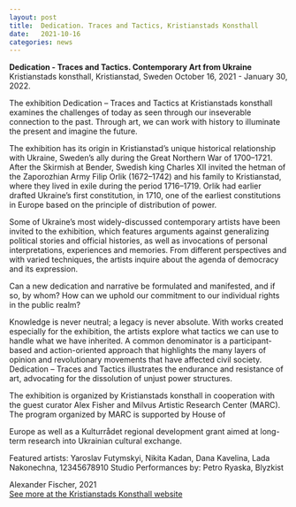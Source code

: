 ```yaml
---
layout: post
title:  Dedication. Traces and Tactics, Kristianstads Konsthall
date:   2021-10-16
categories: news
---
```


<section markdown="1" class="EN">
	
**Dedication - Traces and Tactics. Contemporary Art from Ukraine**
Kristianstads konsthall, Kristianstad, Sweden
October 16, 2021 - January 30, 2022.
<br>

The exhibition Dedication – Traces and Tactics at Kristianstads konsthall examines the challenges of today as seen through our inseverable connection to the past. Through art, we can work with history to illuminate the present and imagine the future.

The exhibition has its origin in Kristianstad’s unique historical relationship with Ukraine, Sweden’s ally during the Great Northern War of 1700–1721. After the Skirmish at Bender, Swedish king Charles XII invited the hetman of the Zaporozhian Army Filip Orlik (1672–1742) and his family to Kristianstad, where they lived in exile during the period 1716–1719. Orlik had earlier drafted Ukraine’s first constitution, in 1710, one of the earliest constitutions in Europe based on the principle of distribution of power.

Some of Ukraine’s most widely-discussed contemporary artists have been invited to the exhibition, which features arguments against generalizing political stories and official histories, as well as invocations of personal interpretations, experiences and memories. From different perspectives and with varied techniques, the artists inquire about the agenda of democracy and its expression.

Can a new dedication and narrative be formulated and manifested, and if so, by whom? How can we uphold our commitment to our individual rights in the public realm?

Knowledge is never neutral; a legacy is never absolute. With works created especially for the exhibition, the artists explore what tactics we can use to handle what we have inherited. A common denominator is a participant-based and action-oriented approach that highlights the many layers of opinion and revolutionary movements that have affected civil society. Dedication – Traces and Tactics illustrates the endurance and resistance of art, advocating for the dissolution of unjust power structures.

The exhibition is organized by Kristianstads konsthall in cooperation with the guest curator Alex Fisher and Milvus Artistic Research Center (MARC). The program organized by MARC is supported by House of

Europe as well as a Kulturrådet regional development grant aimed at long-term research into Ukrainian cultural exchange.

Featured artists: Yaroslav Futymskyi, Nikita Kadan, Dana Kavelina, Lada Nakonechna, 12345678910 Studio
Performances by: Petro Ryaska, Blyzkist

Alexander Fischer, 2021
<br>
[See more at the Kristianstads Konsthall website](https://regionmuseet.se/kalender/dedication-samtidskonst-fran-ukraina/)

</section>

<section markdown="1" class="UKR">
</section>